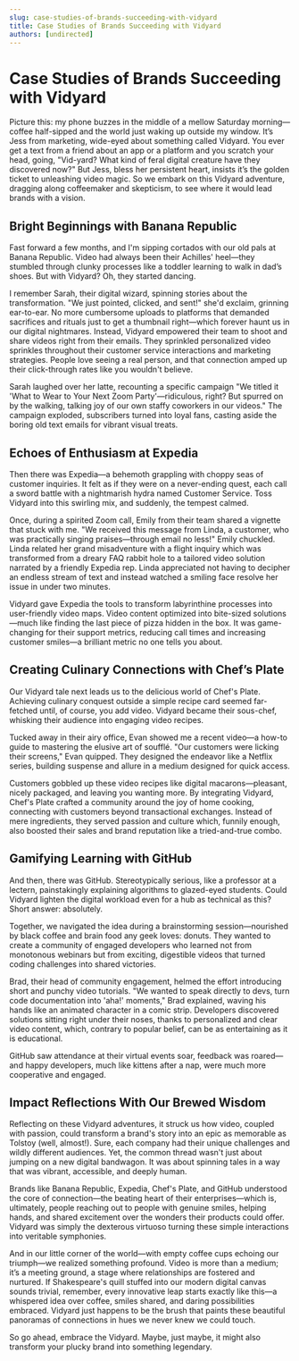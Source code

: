 ```yaml
---
slug: case-studies-of-brands-succeeding-with-vidyard
title: Case Studies of Brands Succeeding with Vidyard
authors: [undirected]
---
```



# Case Studies of Brands Succeeding with Vidyard

Picture this: my phone buzzes in the middle of a mellow Saturday morning—coffee half-sipped and the world just waking up outside my window. It’s Jess from marketing, wide-eyed about something called Vidyard. You ever get a text from a friend about an app or a platform and you scratch your head, going, "Vid-yard? What kind of feral digital creature have they discovered now?" But Jess, bless her persistent heart, insists it’s the golden ticket to unleashing video magic. So we embark on this Vidyard adventure, dragging along coffeemaker and skepticism, to see where it would lead brands with a vision.

## **Bright Beginnings with Banana Republic**

Fast forward a few months, and I'm sipping cortados with our old pals at Banana Republic. Video had always been their Achilles' heel—they stumbled through clunky processes like a toddler learning to walk in dad’s shoes. But with Vidyard? Oh, they started dancing.

I remember Sarah, their digital wizard, spinning stories about the transformation. "We just pointed, clicked, and sent!" she'd exclaim, grinning ear-to-ear. No more cumbersome uploads to platforms that demanded sacrifices and rituals just to get a thumbnail right—which forever haunt us in our digital nightmares. Instead, Vidyard empowered their team to shoot and share videos right from their emails. They sprinkled personalized video sprinkles throughout their customer service interactions and marketing strategies. People love seeing a real person, and that connection amped up their click-through rates like you wouldn't believe.

Sarah laughed over her latte, recounting a specific campaign "We titled it 'What to Wear to Your Next Zoom Party'—ridiculous, right? But spurred on by the walking, talking joy of our own staffy coworkers in our videos." The campaign exploded, subscribers turned into loyal fans, casting aside the boring old text emails for vibrant visual treats.

## **Echoes of Enthusiasm at Expedia**

Then there was Expedia—a behemoth grappling with choppy seas of customer inquiries. It felt as if they were on a never-ending quest, each call a sword battle with a nightmarish hydra named Customer Service. Toss Vidyard into this swirling mix, and suddenly, the tempest calmed.

Once, during a spirited Zoom call, Emily from their team shared a vignette that stuck with me. "We received this message from Linda, a customer, who was practically singing praises—through email no less!" Emily chuckled. Linda related her grand misadventure with a flight inquiry which was transformed from a dreary FAQ rabbit hole to a tailored video solution narrated by a friendly Expedia rep. Linda appreciated not having to decipher an endless stream of text and instead watched a smiling face resolve her issue in under two minutes.

Vidyard gave Expedia the tools to transform labyrinthine processes into user-friendly video maps. Video content optimized into bite-sized solutions—much like finding the last piece of pizza hidden in the box. It was game-changing for their support metrics, reducing call times and increasing customer smiles—a brilliant metric no one tells you about.

## **Creating Culinary Connections with Chef’s Plate**

Our Vidyard tale next leads us to the delicious world of Chef's Plate. Achieving culinary conquest outside a simple recipe card seemed far-fetched until, of course, you add video. Vidyard became their sous-chef, whisking their audience into engaging video recipes.

Tucked away in their airy office, Evan showed me a recent video—a how-to guide to mastering the elusive art of soufflé. "Our customers were licking their screens," Evan quipped. They designed the endeavor like a Netflix series, building suspense and allure in a medium designed for quick access.

Customers gobbled up these video recipes like digital macarons—pleasant, nicely packaged, and leaving you wanting more. By integrating Vidyard, Chef's Plate crafted a community around the joy of home cooking, connecting with customers beyond transactional exchanges. Instead of mere ingredients, they served passion and culture which, funnily enough, also boosted their sales and brand reputation like a tried-and-true combo.

## **Gamifying Learning with GitHub**

And then, there was GitHub. Stereotypically serious, like a professor at a lectern, painstakingly explaining algorithms to glazed-eyed students. Could Vidyard lighten the digital workload even for a hub as technical as this? Short answer: absolutely.

Together, we navigated the idea during a brainstorming session—nourished by black coffee and brain food any geek loves: donuts. They wanted to create a community of engaged developers who learned not from monotonous webinars but from exciting, digestible videos that turned coding challenges into shared victories.

Brad, their head of community engagement, helmed the effort introducing short and punchy video tutorials. "We wanted to speak directly to devs, turn code documentation into 'aha!' moments," Brad explained, waving his hands like an animated character in a comic strip. Developers discovered solutions sitting right under their noses, thanks to personalized and clear video content, which, contrary to popular belief, can be as entertaining as it is educational.

GitHub saw attendance at their virtual events soar, feedback was roared—and happy developers, much like kittens after a nap, were much more cooperative and engaged.

## **Impact Reflections With Our Brewed Wisdom**

Reflecting on these Vidyard adventures, it struck us how video, coupled with passion, could transform a brand's story into an epic as memorable as Tolstoy (well, almost!). Sure, each company had their unique challenges and wildly different audiences. Yet, the common thread wasn't just about jumping on a new digital bandwagon. It was about spinning tales in a way that was vibrant, accessible, and deeply human.

Brands like Banana Republic, Expedia, Chef's Plate, and GitHub understood the core of connection—the beating heart of their enterprises—which is, ultimately, people reaching out to people with genuine smiles, helping hands, and shared excitement over the wonders their products could offer. Vidyard was simply the dexterous virtuoso turning these simple interactions into veritable symphonies.

And in our little corner of the world—with empty coffee cups echoing our triumph—we realized something profound. Video is more than a medium; it’s a meeting ground, a stage where relationships are fostered and nurtured. If Shakespeare's quill stuffed into our modern digital canvas sounds trivial, remember, every innovative leap starts exactly like this—a whispered idea over coffee, smiles shared, and daring possibilities embraced. Vidyard just happens to be the brush that paints these beautiful panoramas of connections in hues we never knew we could touch.

So go ahead, embrace the Vidyard. Maybe, just maybe, it might also transform your plucky brand into something legendary.